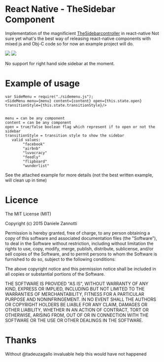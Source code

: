 # React Native - TheSidebar Component
Implementation of the magnificient [TheSidebarcontroller](https://github.com/jondanao/TheSidebarController) in react-native
Not sure yet what's the best way of releasing react-native components with mixed js and Obj-C code so for now an example project will do.  

<img src="https://raw.githubusercontent.com/dzannotti/react-thesidebar/master/closed.png"/>
<img src="https://raw.githubusercontent.com/dzannotti/react-thesidebar/master/open.png"/>

No support for right hand side sidebar at the moment.

# Example of usage
```
var SideMenu = require("./sidemenu.js");
<SideMenu menu={menu} content={content} open={this.state.open} transitionStyle={this.state.transitionStyle}/>


menu = can be any component
content = can be any component
open = true/false boolean flag which represent if to open or not the sidebar
transitionStyle = transition style to show the sidebar
   valid values:
        "facebook"
        "airbnb"
        "luvocracy"
        "feedly"
        "flipboard"
        "wunderlist"

```  
See the attached example for more details (not the best written example, will clean up in time)

# Licence
The MIT License (MIT)

Copyright (c) 2015 Daniele Zannotti

Permission is hereby granted, free of charge, to any person obtaining a copy
of this software and associated documentation files (the "Software"), to deal
in the Software without restriction, including without limitation the rights
to use, copy, modify, merge, publish, distribute, sublicense, and/or sell
copies of the Software, and to permit persons to whom the Software is
furnished to do so, subject to the following conditions:

The above copyright notice and this permission notice shall be included in
all copies or substantial portions of the Software.

THE SOFTWARE IS PROVIDED "AS IS", WITHOUT WARRANTY OF ANY KIND, EXPRESS OR
IMPLIED, INCLUDING BUT NOT LIMITED TO THE WARRANTIES OF MERCHANTABILITY,
FITNESS FOR A PARTICULAR PURPOSE AND NONINFRINGEMENT. IN NO EVENT SHALL THE
AUTHORS OR COPYRIGHT HOLDERS BE LIABLE FOR ANY CLAIM, DAMAGES OR OTHER
LIABILITY, WHETHER IN AN ACTION OF CONTRACT, TORT OR OTHERWISE, ARISING FROM,
OUT OF OR IN CONNECTION WITH THE SOFTWARE OR THE USE OR OTHER DEALINGS IN
THE SOFTWARE.



# Thanks
Without @tadeuzagallo invaluable help this would have not happened
